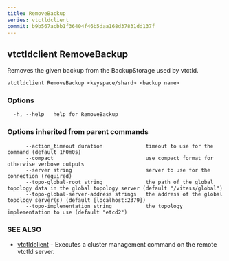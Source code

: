 ```yaml
---
title: RemoveBackup
series: vtctldclient
commit: b9b567acbb1f36404f46b5daa168d37831dd137f
---
```

## vtctldclient RemoveBackup

Removes the given backup from the BackupStorage used by vtctld.

```
vtctldclient RemoveBackup <keyspace/shard> <backup name>
```

### Options

```
  -h, --help   help for RemoveBackup
```

### Options inherited from parent commands

```
      --action_timeout duration              timeout to use for the command (default 1h0m0s)
      --compact                              use compact format for otherwise verbose outputs
      --server string                        server to use for the connection (required)
      --topo-global-root string              the path of the global topology data in the global topology server (default "/vitess/global")
      --topo-global-server-address strings   the address of the global topology server(s) (default [localhost:2379])
      --topo-implementation string           the topology implementation to use (default "etcd2")
```

### SEE ALSO

* [vtctldclient](../)	 - Executes a cluster management command on the remote vtctld server.

